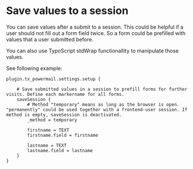 # Save values to a session

You can save values after a submit to a session.
This could be helpful if a user should not fill out a form field twice.
So a form could be prefilled with values that a user submitted before.

You can also use TypoScript stdWrap functionallity to manipulate those values.

See following example:

```
plugin.tx_powermail.settings.setup {

    # Save submitted values in a session to prefill forms for further visits. Define each markername for all forms.
    saveSession {
        # Method "temporary" means as long as the browser is open. "permanently" could be used together with a frontend-user session. If method is empty, saveSession is deactivated.
        _method = temporary

        firstname = TEXT
        firstname.field = firstname

        lastname = TEXT
        lastname.field = lastname
    }
}
```
